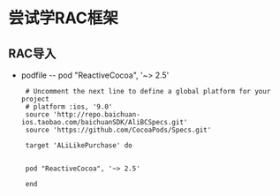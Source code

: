 # 尝试学RAC框架
## RAC导入
-  podfile 
-- pod "ReactiveCocoa", '~> 2.5'

		# Uncomment the next line to define a global platform for your project
		# platform :ios, '9.0'
		source 'http://repo.baichuan-ios.taobao.com/baichuanSDK/AliBCSpecs.git'
		source 'https://github.com/CocoaPods/Specs.git'

		target 'ALiLikePurchase' do


		pod "ReactiveCocoa", '~> 2.5'

		end
